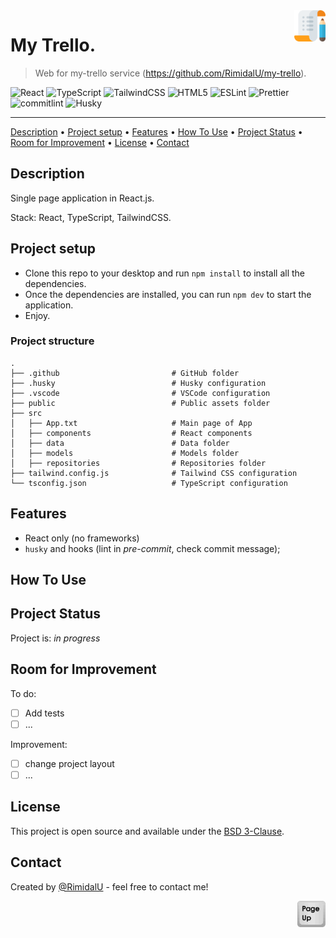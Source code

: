 <img src="../public/my-trello.svg" id="start" align="right" alt="Project logo" width="50" >

# My Trello.

> Web for my-trello service (https://github.com/RimidalU/my-trello).

<!-- [![Link to My projects](https://img.shields.io/badge/Visit_My_Projects_Landing-Click_Here-black?style=plastic&logo=link&logoColor=black&labelColor=9ca3af&color=1649B5&link=https://my-projects-ten-delta.vercel.app)](https://my-projects-ten-delta.vercel.app) -->

![React](https://img.shields.io/badge/React-61DAFB.svg?style=for-the-badge&logo=React&logoColor=black)
![TypeScript](https://img.shields.io/badge/TypeScript-007ACC?style=for-the-badge&logo=typescript&logoColor=white)
![TailwindCSS](https://img.shields.io/badge/Tailwind%20CSS-06B6D4.svg?style=for-the-badge&logo=Tailwind-CSS&logoColor=white)
![HTML5](https://img.shields.io/badge/html5-%23E34F26.svg?style=for-the-badge&logo=html5&logoColor=white)
![ESLint](https://img.shields.io/badge/ESLint-4B32C3.svg?style=for-the-badge&logo=ESLint&logoColor=white)
![Prettier](https://img.shields.io/badge/Prettier-F7B93E.svg?style=for-the-badge&logo=Prettier&logoColor=black)
![commitlint](https://img.shields.io/badge/commitlint-000000.svg?style=for-the-badge&logo=commitlint&logoColor=white)
![Husky](https://img.shields.io/badge/-🐶_Husky-f6f6f7?style=for-the-badge&&logoColor=white)

---

[Description](#description) •
[Project setup](#project-setup) •
[Features](#features) •
[How To Use](#how-to-use) •
[Project Status](#project-status) •
[Room for Improvement](#room-for-improvement) •
[License](#license) •
[Contact](#contact)

<!-- <img src="./assets/home.png" width="400" /> <img src="./assets/project.png" width="400" /> <img src="./assets/isr.png" width="400" /> -->

## Description

Single page application in React.js.

<!-- The site contains information about my projects, links to git hab and live demo. -->

Stack: React, TypeScript, TailwindCSS.

## Project setup

- Clone this repo to your desktop and run `npm install` to install all the dependencies.
- Once the dependencies are installed, you can run `npm dev` to start the application.
- Enjoy.

### Project structure

```shell
.
├── .github                         # GitHub folder
├── .husky                          # Husky configuration
├── .vscode                         # VSCode configuration
├── public                          # Public assets folder
├── src
│   ├── App.txt                     # Main page of App
│   ├── components                  # React components
│   ├── data                        # Data folder
│   ├── models                      # Models folder
│   ├── repositories                # Repositories folder
├── tailwind.config.js              # Tailwind CSS configuration
└── tsconfig.json                   # TypeScript configuration
```

## Features

- React only (no frameworks)
- `husky` and hooks (lint in _pre-commit_, check commit message);

## How To Use

<!-- Run [Live Demo](https://my-projects-ten-delta.vercel.app) -->

<!-- ![tutorial][tutorial] -->

## Project Status

Project is: _in progress_

## Room for Improvement

To do:

- [ ] Add tests
- [ ] ...

Improvement:

- [ ] change project layout
- [ ] ...

## License

This project is open source and available under the [BSD 3-Clause](../LICENSE.md).

## Contact

Created by [@RimidalU](https://www.linkedin.com/in/uladzimir-stankevich/) - feel free to contact me!

<p align="right"><a href="#start"><img width="45rem" src="./assets/pageUp.svg"></a></p>

<!-- MARKDOWN LINKS & IMAGES -->

<!-- [tutorial]: ./assets/demo.webp -->